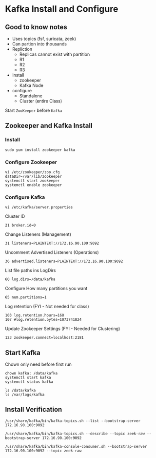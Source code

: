 # Kafka Install and Configure

## Good to know notes
* Uses topics (fsf, suricata, zeek)  
* Can partion into thousands  
* Repliction  
    * Replicas cannot exist with partition  
    * R1
    * R2
    * R3
* Install   
    * zookeeper  
    * Kafka Node
* configure
    * Standalone
    * Cluster (entire Class)  

Start `ZooKeeper` before `Kafka`

## Zookeeper and Kafka Install

### Install  
```
sudo yum install zookeeper kafka  
``` 

### Configure Zookeeper
```
vi /etc/zookeeper/zoo.cfg
dataDir=/var/lib/zookeeper
systemctl start zookeeper
systemctl enable zookeeper
```

### Configure Kafka
```
vi /etc/kafka/server.properties
```
Cluster ID
```
21 broker.id=0
```  
Change Listeners (Management)
```
31 listeners=PLAINTEXT://172.16.90.100:9092
```
Uncomment Advertised Listeners (Operations)
```
36 advertised.listeners=PLAINTEXT://172.16.90.100:9092
```
List file paths ins LogDirs
```
60 log.dirs=/data/kafka
```  
Configure How many partitions you want
```
65 num.partitions=1
```
Log retention (FYI - Not needed for class)
```
103 log.retention.hours=168
107 #log.retention.bytes=1073741824
```
Update Zookeeper Settings (FYI - Needed for Clustering)
```
123 zookeeper.connect=localhost:2181
```
## Start Kafka

Chown only need before first run
```
chown kafka: /data/kafka
systemctl start kafka
systemctl status kafka

ls /data/kafka
ls /var/logs/kafka
```
## Install Verification

```
/usr/share/kafka/bin/kafka-topics.sh --list --bootstrap-server 172.16.90.100:9092

/usr/share/kafka/bin/kafka-topics.sh --describe --topic zeek-raw --bootstrap-server 172.16.90.100:9092

/usr/share/kafka/bin/kafka-console-consumer.sh --bootstrap-server 172.16.90.100:9092 --topic zeek-raw
```

